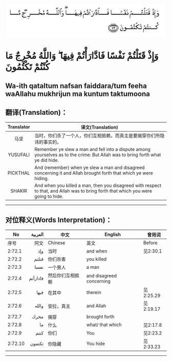 ![002:072](images/002_072.gif)

#  وَإِذْ قَتَلْتُمْ نَفْسًا فَادَّارَأْتُمْ فِيهَا ۖ وَاللَّهُ مُخْرِجٌ مَا كُنْتُمْ تَكْتُمُونَ 

## Wa-ith qataltum nafsan faiddara/tum feeha waAllahu mukhrijun ma kuntum taktumoona

## 翻译(Translation)：

| Translator | 译文(Translation)                                            |
|:----------:| ------------------------------------------------------------ |
| 马坚       | 当时，你们杀了一个人，你们互相抵赖。而真主是要揭穿你们所隐讳的事实的。 |
| YUSUFALI   | Remember ye slew a man and fell into a dispute among yourselves as to the crime: But Allah was to bring forth what ye did hide. |
| PICKTHAL   | And (remember) when ye slew a man and disagreed concerning it and Allah brought forth that which ye were hiding. |
| SHAKIR     | And when you killed a man, then you disagreed with respect to that, and Allah was to bring forth that which you were going to hide. |

---

## 对位释义(Words Interpretation)：

| No      | العربية  | 中文             | English                  | 曾用词    |
| ------- | --------:| ---------------- | ------------------------ | --------- |
| 序号    | 阿文     | Chinese          | 英文                     | Before    |
| 2:72.1  | وإذ      | 当时             | and when                 | 见2:30.1  |
| 2:72.2  | قتلتم    | 你们杀害         | you killed               |           |
| 2:72.3  | نفسا     | 一个男人         | a man                    |           |
| 2:72.4  | فادارأتم | 然后你们互相抵赖 | and disagreed concerning |           |
| 2:72.5  | فيها     | 在其中           | therein                  | 见2:25.29 |
| 2:72.6  | والله    | 安拉，真主       | and Allah                | 见2:19.17 |
| 2:72.7  | مخرك     | 揭穿             | brought forth            |           |
| 2:72.8  | ما       | 什么             | what/ that which         | 见2:17.8  |
| 2:72.9  | كنتم     | 你们             | You                      | 见2:23.2  |
| 2:72.10 | تكتمون   | 你隐藏           | You hide                 | 见2:33.23 |

---
